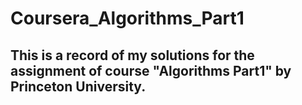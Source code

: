 # Coursera_Algorithms_Part1
## This is a record of my solutions for the assignment of course "Algorithms Part1" by Princeton University.
